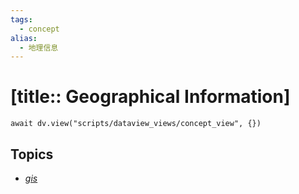 ```yaml
---
tags:
  - concept
alias:
  - 地理信息
---
```


# [title:: Geographical Information]

```dataviewjs
await dv.view("scripts/dataview_views/concept_view", {})
```

## Topics

- [_gis_](_gis_.md)
